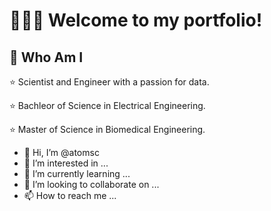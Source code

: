 
# 🙋🏻‍♀️ Welcome to my portfolio!
## 👀 Who Am I
⭐ Scientist and Engineer with a passion for data.

⭐ Bachleor of Science in Electrical Engineering.

⭐ Master of Science in Biomedical Engineering.

- 👋 Hi, I’m @atomsc
- 👀 I’m interested in ...
- 🌱 I’m currently learning ...
- 💞️ I’m looking to collaborate on ...
- 📫 How to reach me ...

<!---
atomsc/atomsc is a ✨ special ✨ repository because its `README.md` (this file) appears on your GitHub profile.
You can click the Preview link to take a look at your changes.
--->
